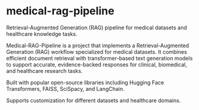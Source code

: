 # medical-rag-pipeline
Retrieval-Augmented Generation (RAG) pipeline for medical datasets and healthcare knowledge tasks.

Medical-RAG-Pipeline is a project that implements a Retrieval-Augmented Generation (RAG) workflow specialized for medical datasets. It combines efficient document retrieval with transformer-based text generation models to support accurate, evidence-backed responses for clinical, biomedical, and healthcare research tasks.

Built with popular open-source libraries including Hugging Face Transformers, FAISS, SciSpacy, and LangChain.

Supports customization for different datasets and healthcare domains.
